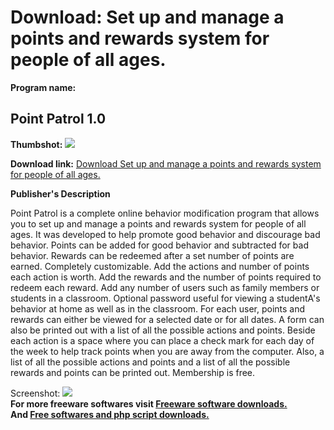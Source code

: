 # Download: Set up and manage a points and rewards system for people of all ages.

**Program name:**

## Point Patrol 1.0

  
**Thumbshot:** ![](http://www.freewarefiles.com/screenshot/pointpatrol_md.gif)   
  
**Download link:** [Download Set up and manage a points and rewards system for people of all ages.](http://freesoftwares.boysofts.com/Point-Patrol_program_19715.html)  
  


**Publisher's Description**  
  


Point Patrol is a complete online behavior modification program that allows you to set up and manage a points and rewards system for people of all ages. It was developed to help promote good behavior and discourage bad behavior. Points can be added for good behavior and subtracted for bad behavior. Rewards can be redeemed after a set number of points are earned. Completely customizable. Add the actions and number of points each action is worth. Add the rewards and the number of points required to redeem each reward. Add any number of users such as family members or students in a classroom. Optional password useful for viewing a studentA's behavior at home as well as in the classroom. For each user, points and rewards can either be viewed for a selected date or for all dates. A form can also be printed out with a list of all the possible actions and points. Beside each action is a space where you can place a check mark for each day of the week to help track points when you are away from the computer. Also, a list of all the possible actions and points and a list of all the possible rewards and points can be printed out. Membership is free. 

  
  
Screenshot: ![](http://www.freewarefiles.com/screenshot/pointpatrol.gif)   
**For more freeware softwares visit [Freeware software downloads.](http://freesoftwares.boysofts.com/)**   
**And [Free softwares and php script downloads.](http://www.boysofts.com/)**
